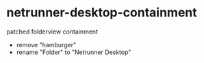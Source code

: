 # netrunner-desktop-containment
patched folderview containment

* remove "hamburger"
* rename "Folder" to "Netrunner Desktop"
